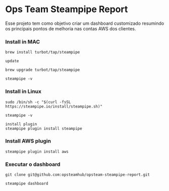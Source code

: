 # Ops Team Steampipe Report

Esse projeto tem como objetivo criar um dashboard customizado resumindo os principais pontos de melhoria nas contas AWS dos clientes.

### Install in MAC
```
brew install turbot/tap/steampipe

update

brew upgrade turbot/tap/steampipe

steampipe -v
```

### Install in Linux
```
sudo /bin/sh -c "$(curl -fsSL https://steampipe.io/install/steampipe.sh)"

steampipe -v

install plugin
steampipe plugin install steampipe
```

### Install AWS plugin

```
steampipe plugin install aws
```

### Executar o dashboard
```
git clone git@github.com:opsteamhub/opsteam-steampipe-report.git

steampipe dashboard
```